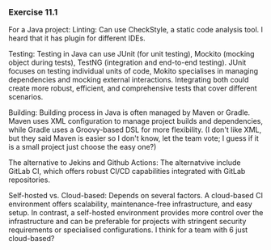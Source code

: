 ### Exercise 11.1
For a Java project:
Linting: Can use CheckStyle, a static code analysis tool. I heard that it has plugin for different IDEs.

Testing: Testing in Java can use JUnit (for unit testing), Mockito (mocking object during tests), TestNG (integration and end-to-end testing). JUnit focuses on testing individual units of code, Mokito specialises in managing dependencies and mocking external interactions. Integrating both could create more robust, efficient, and comprehensive tests that cover different scenarios.

Building: Building process in Java is often managed by Maven or Gradle. Maven uses XML configuration to manage project builds and dependencies, while Gradle uses a Groovy-based DSL for more flexibility. (I don't like XML, but they said Maven is easier so I don't know, let the team vote; I guess if it is a small project just choose the easy one?)

The alternative to Jekins and Github Actions: The alternatvive include GitLab CI, which offers robust CI/CD capabilities integrated with GitLab repositories. 

Self-hosted vs. Cloud-based: Depends on several factors. A cloud-based CI environment offers scalability, maintenance-free infrastructure, and easy setup. In contrast, a self-hosted environment provides more control over the infrastructure and can be preferable for projects with stringent security requirements or specialised configurations. I think for a team with 6 just cloud-based?
